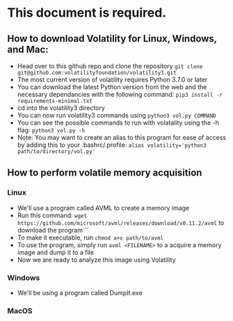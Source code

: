 # This document is required.

## How to download Volatility for Linux, Windows, and Mac:
- Head over to this github repo and clone the repository
```git clone git@github.com:volatilityfoundation/volatility3.git```
- The most current version of volatility requires Python 3.7.0 or later
- You can download the latest Python version from the web and the necessary dependancies with the following command: 
```pip3 install -r requirements-minimal.txt```
- cd into the volatility3 directory
- You can now run volatility3 commands using ```python3 vol.py COMMAND```
- You can see the possible commands to run with volatality using the -h flag: ```python3 vol.py -h```
- Note: You may want to create an alias to this program for ease of access by adding this to your .bashrc/.profile: 
```alias volatility='python3 path/to/directory/vol.py'```

## How to perform volatile memory acquisition

### Linux
- We'll use a program called AVML to create a memory image
- Run this command: ```wget https://github.com/microsoft/avml/releases/download/v0.11.2/avml``` to download the program```
- To make it executable, run ```chmod a+x path/to/avml```
- To use the program, simply run ```avml <FILENAME>``` to a acquire a memory image and dump it to a file
- Now we are ready to analyze this image using Volatility

### Windows
- We'll be using a program called DumpIt.exe

### MacOS
